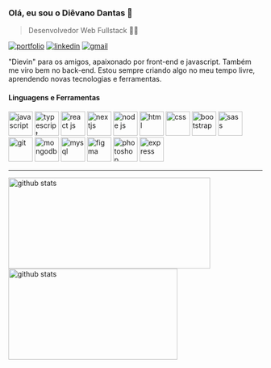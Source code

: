 ### Olá, eu sou o Diêvano Dantas 👋
>Desenvolvedor Web Fullstack 👨‍💻

[![portfolio](https://img.shields.io/website-up-down-green-red/https/dievanodantas.netlify.app?label=portfolio&style=for-the-badge)](https://dievanodantas.netlify.app "Meu portfolio")
[![linkedin](https://img.shields.io/badge/LinkedIn-0077B5?style=for-the-badge&logo=linkedin&logoColor=white)](https://google.com.br "Linkedin")
[![gmail](https://img.shields.io/badge/Gmail-D14836?style=for-the-badge&logo=gmail&logoColor=white)](mailto:contatodevdievin@gmail.com "Gmail")

"Dievin" para os amigos, apaixonado por front-end e javascript. Também me viro bem no back-end. Estou sempre criando algo no meu tempo livre, aprendendo novas tecnologias e ferramentas.

#### Linguagens e Ferramentas

<div>
    <img src="https://cdn.jsdelivr.net/gh/devicons/devicon/icons/javascript/javascript-original.svg" width="48" height="48" alt="javascript" title="Javascript"/>
    <img src="https://cdn.jsdelivr.net/gh/devicons/devicon/icons/typescript/typescript-original.svg" width="48" height="48" alt="typescript" title="Typescript"/>
    <img src="https://cdn.jsdelivr.net/gh/devicons/devicon/icons/react/react-original-wordmark.svg" width="48" height="48" alt="react js" title="React JS"/>
    <img src="https://cdn.jsdelivr.net/gh/devicons/devicon/icons/nextjs/nextjs-original-wordmark.svg" width="48" height="48" alt="nextjs" title="Next Js"/>
    <img src="https://cdn.jsdelivr.net/gh/devicons/devicon/icons/nodejs/nodejs-original.svg" width="48" height="48" alt="node js" title="Node Js"/>
    <img src="https://cdn.jsdelivr.net/gh/devicons/devicon/icons/html5/html5-original.svg" width="48" height="48" alt="html" title="Html5"/>
    <img src="https://cdn.jsdelivr.net/gh/devicons/devicon/icons/css3/css3-original.svg" width="48" height="48" alt="css" title="Css3"/>
    <img src="https://cdn.jsdelivr.net/gh/devicons/devicon/icons/bootstrap/bootstrap-original.svg" width="48" height="48" alt="bootstrap" title="Bootstrap"/>
    <img src="https://cdn.jsdelivr.net/gh/devicons/devicon/icons/sass/sass-original.svg" width="48" height="48" alt="sass" title="Sass"/>
    <img src="https://cdn.jsdelivr.net/gh/devicons/devicon/icons/git/git-original.svg" width="48" height="48" alt="git" title="Git"/>
    <img src="https://cdn.jsdelivr.net/gh/devicons/devicon/icons/mongodb/mongodb-original.svg" width="48" height="48" alt="mongodb" title="Mongodb"/>
    <img src="https://cdn.jsdelivr.net/gh/devicons/devicon/icons/mysql/mysql-original-wordmark.svg" width="48" height="48" alt="mysql" title="Mysql"/>
    <img src="https://cdn.jsdelivr.net/gh/devicons/devicon/icons/figma/figma-original.svg" width="48" height="48" alt="figma" title="Figma"/>
    <img src="https://cdn.jsdelivr.net/gh/devicons/devicon/icons/photoshop/photoshop-plain.svg" width="48" height="48" alt="photoshop" title="Photoshop"/>
    <img src="https://cdn.jsdelivr.net/gh/devicons/devicon/icons/express/express-original-wordmark.svg" width="48" height="48" alt="express" title="Express"/>
</div>

<hr>

<div>
    <a href="https://github.com/devdievin?tab=repositories">
    <img width="400" height="180" src="https://github-readme-stats-sigma-five.vercel.app/api?username=devdievin&show_icons=true&include_all_commits=false&count_private=true&theme=react" alt="github stats"/>
    <img width="335" height="180" src="https://github-readme-stats-sigma-five.vercel.app/api/top-langs/?username=devdievin&langs_count=6&layout=compact&theme=react" alt="github stats"/>
    </a>
</div>
